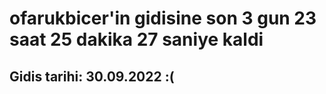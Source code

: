 # ofarukbicer'in gidisine son 3 gun 23 saat 25 dakika 27 saniye kaldi

## Gidis tarihi: 30.09.2022 :(